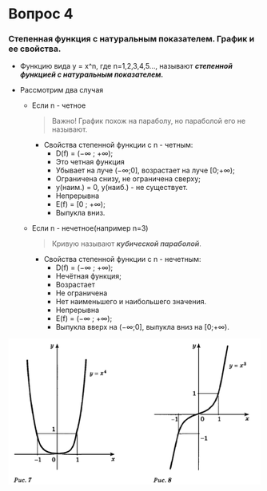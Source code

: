 # Вопрос 4

### Степенная функция с натуральным показателем. График и ее свойства.

- Функцию вида y = x^n, где n=1,2,3,4,5..., называют ***cтепенной функцией с натуральным показателем.***

- Рассмотрим два случая
    * Если n - четное 
        > Важно! График похож на параболу, но параболой его не называют. 
        * Свойства степенной функции с n - четным:
            * D(f) = (−∞ ; +∞);
            * Это четная функция
            * Убывает на луче (−∞;0], возрастает на луче [0;+∞);
            * Ограничена снизу, не ограничена сверху;
            * y(наим.) = 0, y(наиб.) - не существует.
            * Непрерывна
            * E(f) = [0 ; +∞);
            * Выпукла вниз.

    * Если n - нечетное(например n=3)
        > Кривую называют ***кубической параболой***.
        * Свойства степенной функции с n - нечетным:
            * D(f) = (−∞ ; +∞);
            * Нечётная функция;
            * Возрастает
            * Не ограничена
            * Нет наименьшего и наибольшего значения.
            * Непрерывна
            * E(f) = (−∞ ; +∞);
            * Выпукла вверх на (−∞;0], выпукла вниз на [0;+∞).
    
![Графики](/Math/Алгебра/Картинки/Вопрос_4/Графики.png)
